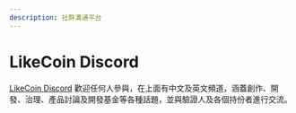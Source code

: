 ```yaml
---
description: 社群溝通平台
---
```


# LikeCoin Discord

[LikeCoin Discord](http://discord.gg/likecoin) 歡迎任何人參與，在上面有中文及英文頻道，涵蓋創作、開發、治理、產品討論及開發基金等各種話題，並與驗證人及各個持份者進行交流。
